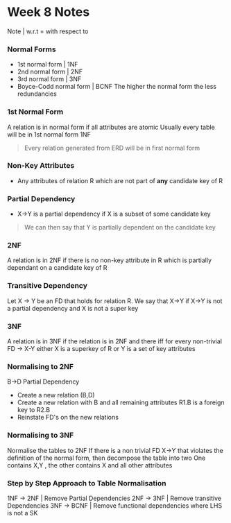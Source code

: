 # Week 8 Notes
Note | w.r.t = with respect to

### Normal Forms
- 1st normal form | 1NF
- 2nd normal form | 2NF
- 3rd normal form | 3NF
- Boyce-Codd normal form | BCNF
The higher the normal form the less redundancies

### 1st Normal Form
A relation is in normal form if all attributes are atomic
Usually every table will be in 1st normal form 1NF
> Every relation generated from ERD will be in first normal form

### Non-Key Attributes
- Any attributes of relation R which are not part of __any__ candidate key of R

### Partial Dependency
- X->Y is a partial dependency if X is a subset of some candidate key
> We can then say that Y is partially dependent on the candidate key

### 2NF
A relation is in 2NF if there is no non-key attribute in R which is partially dependant on a candidate key of R

### Transitive Dependency
Let X -> Y be an FD that holds for relation R. We say that X->Y 
if X->Y is not a partial dependency and X is not a super key

### 3NF
A relation is in 3NF if the relation is in 2NF and there iff for every non-trivial FD -> X-Y
either X is a superkey of R or Y is a set of key attributes

### Normalising to 2NF
B->D Partial Dependency
- Create a new relation (B,D)
- Create a new relation with B and all remaining attributes
R1.B is a foreign key to R2.B
- Reinstate FD's on the new relations

### Normalising to 3NF
Normalise the tables to 2NF
If there is a non trivial FD X->Y that violates the definition of
the normal form, then decompose the table into two
One contains X,Y , the other contains X and all other attributes

### Step by Step Approach to Table Normalisation
1NF -> 2NF  | Remove Partial Dependencies
2NF -> 3NF  | Remove transitive Dependencies
3NF -> BCNF | Remove functional dependencies where LHS is not a SK
